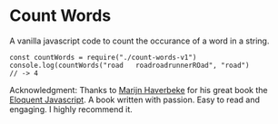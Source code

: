 # Count Words
A vanilla javascript code to count the occurance of a word in a string.

```code
const countWords = require("./count-words-v1")
console.log(countWords("road   roadroadrunnerROad", "road")
// -> 4
```

Acknowledgment:
Thanks to [Marijn Haverbeke](https://github.com/marijn) for his great book the 
[Eloquent Javascript](https://eloquentjavascript.net).
A book written with passion. Easy to read and engaging. I highly recommend it.
